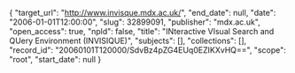 {
  "target_url": "http://www.invisque.mdx.ac.uk/", 
  "end_date": null, 
  "date": "2006-01-01T12:00:00", 
  "slug": 32899091, 
  "publisher": "mdx.ac.uk", 
  "open_access": true, 
  "npld": false, 
  "title": "INteractive VIsual Search and QUery Environment (INVISIQUE)", 
  "subjects": [], 
  "collections": [], 
  "record_id": "20060101T120000/SdvBz4pZG4EUq0EZIKXvHQ==", 
  "scope": "root", 
  "start_date": null
}

